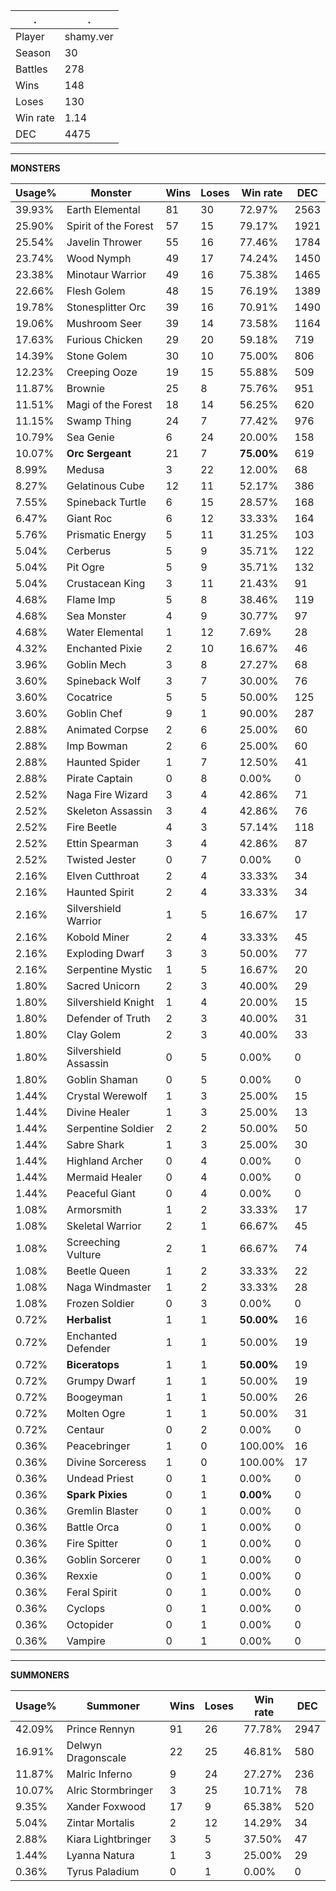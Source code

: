 .|.
|-|-
Player|shamy.ver
Season|30
Battles|278
Wins|148
Loses|130
Win rate|1.14
DEC|4475

---
**MONSTERS**

Usage%|Monster|Wins|Loses|Win rate|DEC|
-|-|-|-|-|-|
39.93%|Earth Elemental|81|30|72.97%|2563|
25.90%|Spirit of the Forest|57|15|79.17%|1921|
25.54%|Javelin Thrower|55|16|77.46%|1784|
23.74%|Wood Nymph|49|17|74.24%|1450|
23.38%|Minotaur Warrior|49|16|75.38%|1465|
22.66%|Flesh Golem|48|15|76.19%|1389|
19.78%|Stonesplitter Orc|39|16|70.91%|1490|
19.06%|Mushroom Seer|39|14|73.58%|1164|
17.63%|Furious Chicken|29|20|59.18%|719|
14.39%|Stone Golem|30|10|75.00%|806|
12.23%|Creeping Ooze|19|15|55.88%|509|
11.87%|Brownie|25|8|75.76%|951|
11.51%|Magi of the Forest|18|14|56.25%|620|
11.15%|Swamp Thing|24|7|77.42%|976|
10.79%|Sea Genie|6|24|20.00%|158|
10.07%|**Orc Sergeant**|21|7|**75.00%**|619|
8.99%|Medusa|3|22|12.00%|68|
8.27%|Gelatinous Cube|12|11|52.17%|386|
7.55%|Spineback Turtle|6|15|28.57%|168|
6.47%|Giant Roc|6|12|33.33%|164|
5.76%|Prismatic Energy|5|11|31.25%|103|
5.04%|Cerberus|5|9|35.71%|122|
5.04%|Pit Ogre|5|9|35.71%|132|
5.04%|Crustacean King|3|11|21.43%|91|
4.68%|Flame Imp|5|8|38.46%|119|
4.68%|Sea Monster|4|9|30.77%|97|
4.68%|Water Elemental|1|12|7.69%|28|
4.32%|Enchanted Pixie|2|10|16.67%|46|
3.96%|Goblin Mech|3|8|27.27%|68|
3.60%|Spineback Wolf|3|7|30.00%|76|
3.60%|Cocatrice|5|5|50.00%|125|
3.60%|Goblin Chef|9|1|90.00%|287|
2.88%|Animated Corpse|2|6|25.00%|60|
2.88%|Imp Bowman|2|6|25.00%|60|
2.88%|Haunted Spider|1|7|12.50%|41|
2.88%|Pirate Captain|0|8|0.00%|0|
2.52%|Naga Fire Wizard|3|4|42.86%|71|
2.52%|Skeleton Assassin|3|4|42.86%|76|
2.52%|Fire Beetle|4|3|57.14%|118|
2.52%|Ettin Spearman|3|4|42.86%|87|
2.52%|Twisted Jester|0|7|0.00%|0|
2.16%|Elven Cutthroat|2|4|33.33%|34|
2.16%|Haunted Spirit|2|4|33.33%|34|
2.16%|Silvershield Warrior|1|5|16.67%|17|
2.16%|Kobold Miner|2|4|33.33%|45|
2.16%|Exploding Dwarf|3|3|50.00%|77|
2.16%|Serpentine Mystic|1|5|16.67%|20|
1.80%|Sacred Unicorn|2|3|40.00%|29|
1.80%|Silvershield Knight|1|4|20.00%|15|
1.80%|Defender of Truth|2|3|40.00%|31|
1.80%|Clay Golem|2|3|40.00%|33|
1.80%|Silvershield Assassin|0|5|0.00%|0|
1.80%|Goblin Shaman|0|5|0.00%|0|
1.44%|Crystal Werewolf|1|3|25.00%|15|
1.44%|Divine Healer|1|3|25.00%|13|
1.44%|Serpentine Soldier|2|2|50.00%|50|
1.44%|Sabre Shark|1|3|25.00%|30|
1.44%|Highland Archer|0|4|0.00%|0|
1.44%|Mermaid Healer|0|4|0.00%|0|
1.44%|Peaceful Giant|0|4|0.00%|0|
1.08%|Armorsmith|1|2|33.33%|17|
1.08%|Skeletal Warrior|2|1|66.67%|45|
1.08%|Screeching Vulture|2|1|66.67%|74|
1.08%|Beetle Queen|1|2|33.33%|22|
1.08%|Naga Windmaster|1|2|33.33%|28|
1.08%|Frozen Soldier|0|3|0.00%|0|
0.72%|**Herbalist**|1|1|**50.00%**|16|
0.72%|Enchanted Defender|1|1|50.00%|19|
0.72%|**Biceratops**|1|1|**50.00%**|19|
0.72%|Grumpy Dwarf|1|1|50.00%|19|
0.72%|Boogeyman|1|1|50.00%|26|
0.72%|Molten Ogre|1|1|50.00%|31|
0.72%|Centaur|0|2|0.00%|0|
0.36%|Peacebringer|1|0|100.00%|16|
0.36%|Divine Sorceress|1|0|100.00%|17|
0.36%|Undead Priest|0|1|0.00%|0|
0.36%|**Spark Pixies**|0|1|**0.00%**|0|
0.36%|Gremlin Blaster|0|1|0.00%|0|
0.36%|Battle Orca|0|1|0.00%|0|
0.36%|Fire Spitter|0|1|0.00%|0|
0.36%|Goblin Sorcerer|0|1|0.00%|0|
0.36%|Rexxie|0|1|0.00%|0|
0.36%|Feral Spirit|0|1|0.00%|0|
0.36%|Cyclops|0|1|0.00%|0|
0.36%|Octopider|0|1|0.00%|0|
0.36%|Vampire|0|1|0.00%|0|

---
**SUMMONERS**

Usage%|Summoner|Wins|Loses|Win rate|DEC|
-|-|-|-|-|-|
42.09%|Prince Rennyn|91|26|77.78%|2947|
16.91%|Delwyn Dragonscale|22|25|46.81%|580|
11.87%|Malric Inferno|9|24|27.27%|236|
10.07%|Alric Stormbringer|3|25|10.71%|78|
9.35%|Xander Foxwood|17|9|65.38%|520|
5.04%|Zintar Mortalis|2|12|14.29%|34|
2.88%|Kiara Lightbringer|3|5|37.50%|47|
1.44%|Lyanna Natura|1|3|25.00%|29|
0.36%|Tyrus Paladium|0|1|0.00%|0|
